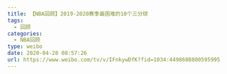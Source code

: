 ```yaml
---
title: 【NBA回顾】2019-2020赛季最困难的10个三分球
tags:
  - 回顾
categories:
  - NBA回顾
type: weibo
date: 2020-04-28 08:57:26
url: https://www.weibo.com/tv/v/IFnkywDfK?fid=1034:4498608800595995
---
```


<!-- more -->
